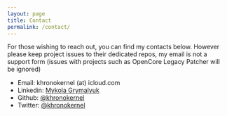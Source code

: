 ```yaml
---
layout: page
title: Contact
permalink: /contact/
---
```


For those wishing to reach out, you can find my contacts below. However please keep project issues to their dedicated repos, my email is not a support form (issues with projects such as OpenCore Legacy Patcher will be ignored)

* Email: khronokernel (at) icloud.com
* Linkedin: [Mykola Grymalyuk](https://www.linkedin.com/in/mykola-grymalyuk-0411b3143/)
* Github: [@khronokernel](https://github.com/khronokernel)
* Twitter: [@khronokernel](https://twitter.com/khronokernel)
